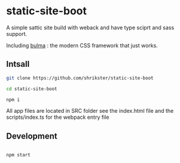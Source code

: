 # static-site-boot
A simple sattic site build with weback and have type sciprt and sass support.

Including  [bulma](https://bulma.io/) :  the modern
CSS framework that
just works.   

## Intsall 

```bash 
git clone https://github.com/shrikster/static-site-boot

cd static-site-boot

npm i
```

All app files are located in SRC folder 
see the index.html file 
and the scripts/index.ts for the webpack entry file

## Development
```bash

npm start

```
